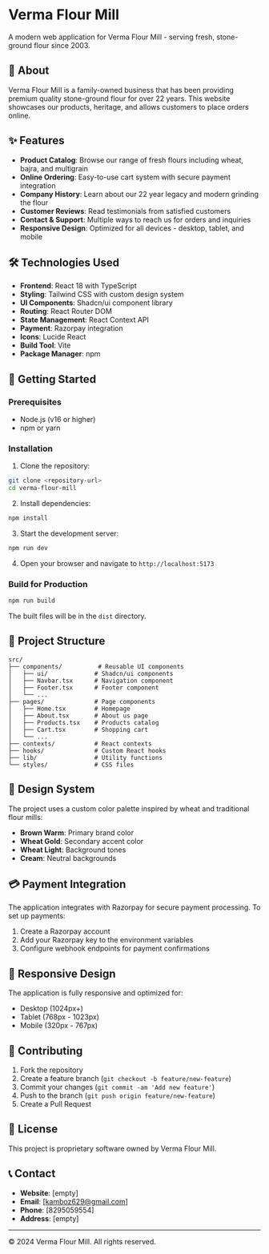 # Verma Flour Mill

A modern web application for Verma Flour Mill - serving fresh, stone-ground flour since 2003.

## 🌾 About

Verma Flour Mill is a family-owned business that has been providing premium quality stone-ground flour for over 22 years. This website showcases our products, heritage, and allows customers to place orders online.

## ✨ Features

- **Product Catalog**: Browse our range of fresh flours including wheat, bajra, and multigrain
- **Online Ordering**: Easy-to-use cart system with secure payment integration
- **Company History**: Learn about our 22 year legacy and modern grinding the flour 
- **Customer Reviews**: Read testimonials from satisfied customers
- **Contact & Support**: Multiple ways to reach us for orders and inquiries
- **Responsive Design**: Optimized for all devices - desktop, tablet, and mobile

## 🛠️ Technologies Used

- **Frontend**: React 18 with TypeScript
- **Styling**: Tailwind CSS with custom design system
- **UI Components**: Shadcn/ui component library
- **Routing**: React Router DOM
- **State Management**: React Context API
- **Payment**: Razorpay integration
- **Icons**: Lucide React
- **Build Tool**: Vite
- **Package Manager**: npm

## 🚀 Getting Started

### Prerequisites

- Node.js (v16 or higher)
- npm or yarn

### Installation

1. Clone the repository:
```bash
git clone <repository-url>
cd verma-flour-mill
```

2. Install dependencies:
```bash
npm install
```

3. Start the development server:
```bash
npm run dev
```

4. Open your browser and navigate to `http://localhost:5173`

### Build for Production

```bash
npm run build
```

The built files will be in the `dist` directory.

## 📁 Project Structure

```
src/
├── components/          # Reusable UI components
│   ├── ui/             # Shadcn/ui components
│   ├── Navbar.tsx      # Navigation component
│   ├── Footer.tsx      # Footer component
│   └── ...
├── pages/              # Page components
│   ├── Home.tsx        # Homepage
│   ├── About.tsx       # About us page
│   ├── Products.tsx    # Products catalog
│   ├── Cart.tsx        # Shopping cart
│   └── ...
├── contexts/           # React contexts
├── hooks/              # Custom React hooks
├── lib/                # Utility functions
└── styles/             # CSS files
```

## 🎨 Design System

The project uses a custom color palette inspired by wheat and traditional flour mills:

- **Brown Warm**: Primary brand color
- **Wheat Gold**: Secondary accent color
- **Wheat Light**: Background tones
- **Cream**: Neutral backgrounds

## 💳 Payment Integration

The application integrates with Razorpay for secure payment processing. To set up payments:

1. Create a Razorpay account
2. Add your Razorpay key to the environment variables
3. Configure webhook endpoints for payment confirmations

## 📱 Responsive Design

The application is fully responsive and optimized for:
- Desktop (1024px+)
- Tablet (768px - 1023px)
- Mobile (320px - 767px)

## 🤝 Contributing

1. Fork the repository
2. Create a feature branch (`git checkout -b feature/new-feature`)
3. Commit your changes (`git commit -am 'Add new feature'`)
4. Push to the branch (`git push origin feature/new-feature`)
5. Create a Pull Request

## 📄 License

This project is proprietary software owned by Verma Flour Mill.

## 📞 Contact

- **Website**: [empty]
- **Email**: [kamboz629@gmail.com]
- **Phone**: [8295059554]
- **Address**: [empty]

---

© 2024 Verma Flour Mill. All rights reserved.